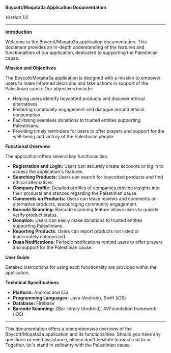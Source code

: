 **Boycott/Moqata3a Application Documentation**

*Version 1.0*

---

**Introduction**

Welcome to the Boycott/Moqata3a application documentation. This document provides an in-depth understanding of the features and functionalities of our application, dedicated to supporting the Palestinian cause.

**Mission and Objectives**

The Boycott/Moqata3a application is designed with a mission to empower users to make informed decisions and take actions in support of the Palestinian cause. Our objectives include:

- Helping users identify boycotted products and discover ethical alternatives.
- Fostering community engagement and dialogue around ethical consumption.
- Facilitating seamless donations to trusted entities supporting Palestinians.
- Providing timely reminders for users to offer prayers and support for the well-being and victory of the Palestinian people.

**Functional Overview**

The application offers several key functionalities:

- **Registration and Login:** Users can securely create accounts or log in to access the application's features.
- **Searching Products:** Users can search for boycotted products and find ethical alternatives.
- **Company Profile:** Detailed profiles of companies provide insights into their products and stances regarding the Palestinian cause.
- **Comments on Products:** Users can leave reviews and comments on alternative products, encouraging community engagement.
- **Barcode Scanning:** Barcode scanning feature allows users to quickly verify product status.
- **Donation:** Users can easily make donations to trusted entities supporting Palestinians.
- **Reporting Products:** Users can report products not listed or inaccurately categorized.
- **Duaa Notifications:** Periodic notifications remind users to offer prayers and support for the Palestinian cause.

**User Guide**

Detailed instructions for using each functionality are provided within the application.

**Technical Specifications**

- **Platform:** Android and iOS
- **Programming Languages:** Java (Android), Swift (iOS)
- **Database:** Firebase
- **Barcode Scanning:** ZBar library (Android), AVFoundation framework (iOS)

---

This documentation offers a comprehensive overview of the Boycott/Moqata3a application and its functionalities. Should you have any questions or need assistance, please don't hesitate to reach out to us. Together, let's stand in solidarity with the Palestinian cause.